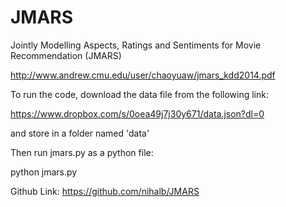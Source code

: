 # JMARS
Jointly Modelling Aspects, Ratings and Sentiments for Movie Recommendation (JMARS)

http://www.andrew.cmu.edu/user/chaoyuaw/jmars_kdd2014.pdf

To run the code, download the data file from the following link:

https://www.dropbox.com/s/0oea49j7j30y671/data.json?dl=0

and store in a folder named 'data'

Then run jmars.py as a python file:

python jmars.py

Github Link: https://github.com/nihalb/JMARS
